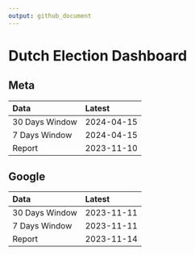 ```yaml
---
output: github_document
---
```


# Dutch Election Dashboard



## Meta


|Data           |Latest     |
|:--------------|:----------|
|30 Days Window |2024-04-15 |
|7 Days Window  |2024-04-15 |
|Report         |2023-11-10 |

## Google


|Data           |Latest     |
|:--------------|:----------|
|30 Days Window |2023-11-11 |
|7 Days Window  |2023-11-11 |
|Report         |2023-11-14 |

